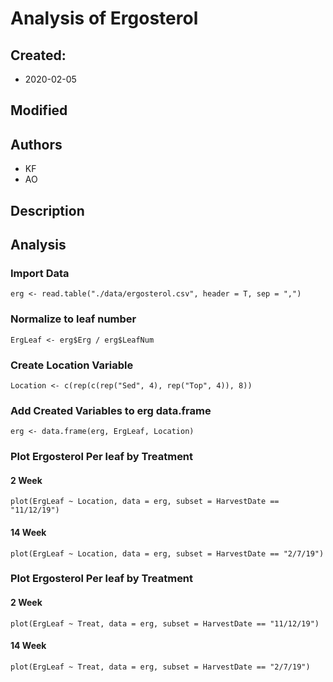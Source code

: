 # Analysis of Ergosterol 

## Created:

* 2020-02-05

## Modified


## Authors

* KF
* AO

## Description

## Analysis

### Import Data

    erg <- read.table("./data/ergosterol.csv", header = T, sep = ",")

### Normalize to leaf number
    
    ErgLeaf <- erg$Erg / erg$LeafNum
    
### Create Location Variable
    
    Location <- c(rep(c(rep("Sed", 4), rep("Top", 4)), 8))
    
### Add Created Variables to erg data.frame
    
    erg <- data.frame(erg, ErgLeaf, Location)

### Plot Ergosterol Per leaf by Treatment
#### 2 Week
    
    plot(ErgLeaf ~ Location, data = erg, subset = HarvestDate == "11/12/19")
    
#### 14 Week
    
    plot(ErgLeaf ~ Location, data = erg, subset = HarvestDate == "2/7/19")
    
### Plot Ergosterol Per leaf by Treatment
#### 2 Week
    
    plot(ErgLeaf ~ Treat, data = erg, subset = HarvestDate == "11/12/19")
    
#### 14 Week
    
    plot(ErgLeaf ~ Treat, data = erg, subset = HarvestDate == "2/7/19")
    